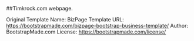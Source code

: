##Timkrock.com webpage. 














Original Template Name: BizPage
Template URL: https://bootstrapmade.com/bizpage-bootstrap-business-template/
Author: BootstrapMade.com
License: https://bootstrapmade.com/license/
